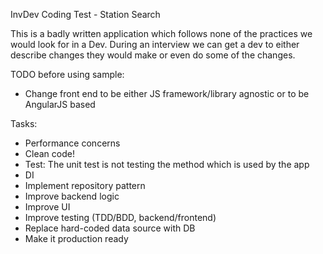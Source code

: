 InvDev Coding Test - Station Search

This is a badly written application which follows none of the practices we would look for in a Dev.
During an interview we can get a dev to either describe changes they would make or even do some of the changes.

TODO before using sample:
* Change front end to be either JS framework/library agnostic or to be AngularJS based

Tasks:
* Performance concerns
* Clean code!
* Test: The unit test is not testing the method which is used by the app
* DI
* Implement repository pattern
* Improve backend logic
* Improve UI
* Improve testing (TDD/BDD, backend/frontend)
* Replace hard-coded data source with DB
* Make it production ready
